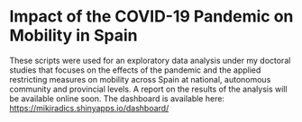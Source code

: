 # Impact of the COVID-19 Pandemic on Mobility in Spain
These scripts were used for an exploratory data analysis under my doctoral studies that focuses on the effects of the pandemic and the applied restricting measures on mobility across Spain at national, autonomous community and provincial levels.
A report on the results of the analysis will be available online soon.
The dashboard is available here: https://mikiradics.shinyapps.io/dashboard/

